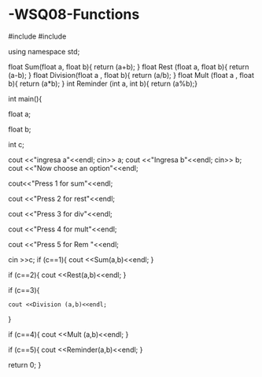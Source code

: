 # -WSQ08-Functions
#include <iostream>
#include <cmath>

using namespace std;

float Sum(float a, float b){
return (a+b);
}
float Rest (float a, float b){
return (a-b);
}
float Division(float a , float b){
return (a/b);
}
float Mult (float a , float b){
return (a*b);
}
int Reminder (int a, int b){
return (a%b);}

int main(){

float a;

float b;

int c;

cout <<"ingresa a"<<endl;
cin>> a;
cout <<"Ingresa b"<<endl;
cin>> b;
cout <<"Now choose an option"<<endl;

cout<<"Press 1 for sum"<<endl;

cout <<"Press 2 for rest"<<endl;

cout <<"Press 3 for div"<<endl;

cout <<"Press 4 for mult"<<endl;

cout <<"Press 5 for Rem "<<endl;

cin >>c;
if (c==1){
    cout <<Sum(a,b)<<endl;
}

if (c==2){
    cout <<Rest(a,b)<<endl;
}

if (c==3){

    cout <<Division (a,b)<<endl;
}

if (c==4){
    cout <<Mult (a,b)<<endl;
}

if (c==5){
    cout <<Reminder(a,b)<<endl;
}

return 0;
}

